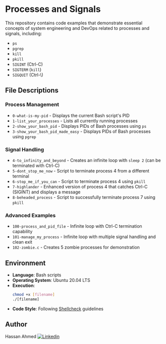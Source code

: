 # Processes and Signals
This repository contains code examples that demonstrate essential concepts of system engineering and DevOps related to processes and signals, including:
- `ps`
- `pgrep`
- `kill`
- `pkill`
- `SIGINT` (Ctrl-C)
- `SIGTERM` (`kill`)
- `SIGQUIT` (Ctrl-\\)

## File Descriptions

### Process Management
* `0-what-is-my-pid` - Displays the current Bash script's PID
* `1-list_your_processes` - Lists all currently running processes
* `2-show_your_bash_pid` - Displays PIDs of Bash processes using `ps`
* `3-show_your_bash_pid_made_easy` - Displays PIDs of Bash processes using `pgrep`

### Signal Handling
* `4-to_infinity_and_beyond` - Creates an infinite loop with `sleep 2` (can be terminated with Ctrl-C)
* `5-dont_stop_me_now` - Script to terminate process 4 from a different terminal
* `6-stop_me_if_you_can` - Script to terminate process 4 using `pkill`
* `7-highlander` - Enhanced version of process 4 that catches Ctrl-C (SIGINT) and displays a message
* `8-beheaded_process` - Script to successfully terminate process 7 using `pkill`

### Advanced Examples
* `100-process_and_pid_file` - Infinite loop with Ctrl-C termination capability
* `101-manage_my_process` - Infinite loop with multiple signal handling and clean exit
* `102-zombie.c` - Creates 5 zombie processes for demonstration

## Environment
- **Language**: Bash scripts
- **Operating System**: Ubuntu 20.04 LTS
- **Execution**:
  ```bash
  chmod +x [filename]
  ./[filename]
  ```
- **Code Style**: Following [Shellcheck](https://github.com/koalaman/shellcheck) guidelines

## Author
Hassan Ahmed
[![Linkedin](https://img.shields.io/badge/LinkedIn-0077B5?style=flat-square&logo=linkedin&logoColor=white)](https://www.linkedin.com/in/hassan-ahmed-77578b206/)